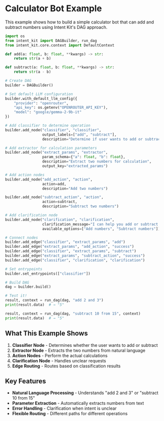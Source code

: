 # Calculator Bot Example

This example shows how to build a simple calculator bot that can add and subtract numbers using Intent Kit's DAG approach.

```python
import os
from intent_kit import DAGBuilder, run_dag
from intent_kit.core.context import DefaultContext

def add(a: float, b: float, **kwargs) -> str:
    return str(a + b)

def subtract(a: float, b: float, **kwargs) -> str:
    return str(a - b)

# Create DAG
builder = DAGBuilder()

# Set default LLM configuration
builder.with_default_llm_config({
    "provider": "openrouter",
    "api_key": os.getenv("OPENROUTER_API_KEY"),
    "model": "google/gemma-2-9b-it"
})

# Add classifier to determine operation
builder.add_node("classifier", "classifier",
                 output_labels=["add", "subtract"],
                 description="Determine if user wants to add or subtract")

# Add extractor for calculation parameters
builder.add_node("extract_params", "extractor",
                 param_schema={"a": float, "b": float},
                 description="Extract two numbers for calculation",
                 output_key="extracted_params")

# Add action nodes
builder.add_node("add_action", "action",
                 action=add,
                 description="Add two numbers")

builder.add_node("subtract_action", "action",
                 action=subtract,
                 description="Subtract two numbers")

# Add clarification node
builder.add_node("clarification", "clarification",
                 clarification_message="I can help you add or subtract numbers. Please specify which operation you'd like to perform.",
                 available_options=["Add numbers", "Subtract numbers"])

# Connect nodes
builder.add_edge("classifier", "extract_params", "add")
builder.add_edge("extract_params", "add_action", "success")
builder.add_edge("classifier", "extract_params", "subtract")
builder.add_edge("extract_params", "subtract_action", "success")
builder.add_edge("classifier", "clarification", "clarification")

# Set entrypoints
builder.set_entrypoints(["classifier"])

# Build DAG
dag = builder.build()

# Test it!
result, context = run_dag(dag, "add 2 and 3")
print(result.data)  # → "5"

result, context = run_dag(dag, "subtract 10 from 15", context)
print(result.data)  # → "5"
```

## What This Example Shows

1. **Classifier Node** - Determines whether the user wants to add or subtract
2. **Extractor Node** - Extracts the two numbers from natural language
3. **Action Nodes** - Perform the actual calculations
4. **Clarification Node** - Handles unclear requests
5. **Edge Routing** - Routes based on classification results

## Key Features

- **Natural Language Processing** - Understands "add 2 and 3" or "subtract 10 from 15"
- **Parameter Extraction** - Automatically extracts numbers from text
- **Error Handling** - Clarification when intent is unclear
- **Flexible Routing** - Different paths for different operations

